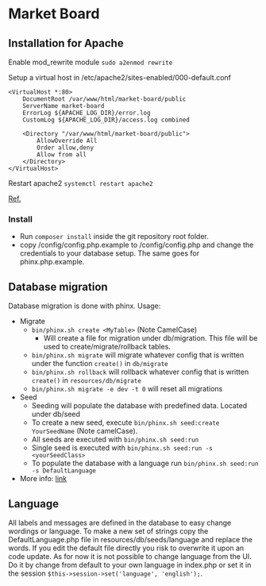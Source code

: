 # Market Board

## Installation for Apache
Enable mod_rewrite module `sudo a2enmod rewrite`

Setup a virtual host in /etc/apache2/sites-enabled/000-default.conf
```
<VirtualHost *:80>
	DocumentRoot /var/www/html/market-board/public
	ServerName market-board
	ErrorLog ${APACHE_LOG_DIR}/error.log
	CustomLog ${APACHE_LOG_DIR}/access.log combined

	<Directory "/var/www/html/market-board/public">
		AllowOverride All
        Order allow,deny
        Allow from all
    </Directory>
</VirtualHost>
```

Restart apache2 `systemctl restart apache2`

[Ref.](http://docs.slimframework.com/routing/rewrite/)
### Install
* Run `composer install` inside the git repository root folder.
* copy /config/config.php.example to /config/config.php and change the credentials to your database setup. The same goes for phinx.php.example.

## Database migration
Database migration is done with phinx. Usage:
* Migrate
    * `bin/phinx.sh create <MyTable>` (Note CamelCase)
        * Will create a file for migration under db/migration. This file will be used to create/migrate/rollback tables.
    * `bin/phinx.sh migrate` will migrate whatever config that is written under the function `create()` in `db/migrate`
    * `bin/phinx.sh rollback` will rollback whatever config that is written `create()` in `resources/db/migrate`
    * `bin/phinx.sh migrate -e dev -t 0` will reset all migrations
* Seed
    * Seeding will populate the database with predefined data. Located under db/seed
    * To create a new seed, execute `bin/phinx.sh seed:create YourSeedName` (Note camelCase).
    * All seeds are executed with `bin/phinx.sh seed:run`
    * Single seed is executed with `bin/phinx.sh seed:run -s <yourSeedClass>`
    * To populate the database with a language run `bin/phinx.sh seed:run -s DefaultLanguage`
* More info: [link](http://docs.phinx.org/en/latest/intro.html)

## Language
All labels and messages are defined in the database to easy change wordings or language. To make a new set of strings 
copy the DefaultLanguage.php file in resources/db/seeds/language and replace the words. If you edit the default file directly 
you risk to overwrite it upon an code update. As for now it is not possible to change language from the UI. Do it by 
change from default to your own language in index.php or set it in the session `$this->session->set('language', 'english');`.
